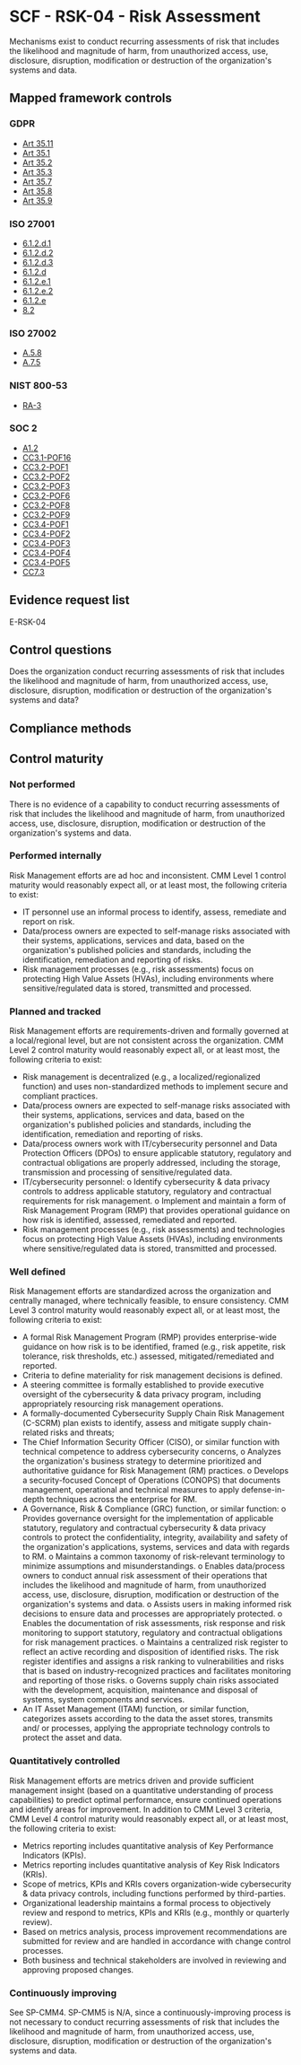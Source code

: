 # SCF - RSK-04 - Risk Assessment
Mechanisms exist to conduct recurring assessments of risk that includes the likelihood and magnitude of harm, from unauthorized access, use, disclosure, disruption, modification or destruction of the organization's systems and data.
## Mapped framework controls
### GDPR
- [Art 35.11](../gdpr/art35.md#Article-3511)
- [Art 35.1](../gdpr/art35.md#Article-351)
- [Art 35.2](../gdpr/art35.md#Article-352)
- [Art 35.3](../gdpr/art35.md#Article-353)
- [Art 35.7](../gdpr/art35.md#Article-357)
- [Art 35.8](../gdpr/art35.md#Article-358)
- [Art 35.9](../gdpr/art35.md#Article-359)

### ISO 27001
- [6.1.2.d.1](../iso27001/6.md#612d1)
- [6.1.2.d.2](../iso27001/6.md#612d2)
- [6.1.2.d.3](../iso27001/6.md#612d3)
- [6.1.2.d](../iso27001/6.md#612d)
- [6.1.2.e.1](../iso27001/6.md#612e1)
- [6.1.2.e.2](../iso27001/6.md#612e2)
- [6.1.2.e](../iso27001/6.md#612e)
- [8.2](../iso27001/8.md#82)

### ISO 27002
- [A.5.8](../iso27002/a-5.md#a58)
- [A.7.5](../iso27002/a-7.md#a75)

### NIST 800-53
- [RA-3](../nist80053/ra-3.md)

### SOC 2
- [A1.2](../soc2/a12.md)
- [CC3.1-POF16](../soc2/cc31-pof16.md)
- [CC3.2-POF1](../soc2/cc32-pof1.md)
- [CC3.2-POF2](../soc2/cc32-pof2.md)
- [CC3.2-POF3](../soc2/cc32-pof3.md)
- [CC3.2-POF6](../soc2/cc32-pof6.md)
- [CC3.2-POF8](../soc2/cc32-pof8.md)
- [CC3.2-POF9](../soc2/cc32-pof9.md)
- [CC3.4-POF1](../soc2/cc34-pof1.md)
- [CC3.4-POF2](../soc2/cc34-pof2.md)
- [CC3.4-POF3](../soc2/cc34-pof3.md)
- [CC3.4-POF4](../soc2/cc34-pof4.md)
- [CC3.4-POF5](../soc2/cc34-pof5.md)
- [CC7.3](../soc2/cc73.md)

## Evidence request list
E-RSK-04

## Control questions
Does the organization conduct recurring assessments of risk that includes the likelihood and magnitude of harm, from unauthorized access, use, disclosure, disruption, modification or destruction of the organization's systems and data?

## Compliance methods


## Control maturity
### Not performed
There is no evidence of a capability to conduct recurring assessments of risk that includes the likelihood and magnitude of harm, from unauthorized access, use, disclosure, disruption, modification or destruction of the organization's systems and data.

### Performed internally
Risk Management efforts are ad hoc and inconsistent. CMM Level 1 control maturity would reasonably expect all, or at least most, the following criteria to exist:
- IT personnel use an informal process to identify, assess, remediate and report on risk.
- Data/process owners are expected to self-manage risks associated with their systems, applications, services and data, based on the organization's published policies and standards, including the identification, remediation and reporting of risks.
- Risk management processes (e.g., risk assessments) focus on protecting High Value Assets (HVAs), including environments where sensitive/regulated data is stored, transmitted and processed.

### Planned and tracked
Risk Management efforts are requirements-driven and formally governed at a local/regional level, but are not consistent across the organization. CMM Level 2 control maturity would reasonably expect all, or at least most, the following criteria to exist:
- Risk management is decentralized (e.g., a localized/regionalized function) and uses non-standardized methods to implement secure and compliant practices.
- Data/process owners are expected to self-manage risks associated with their systems, applications, services and data, based on the organization's published policies and standards, including the identification, remediation and reporting of risks.
- Data/process owners work with IT/cybersecurity personnel and Data Protection Officers (DPOs) to ensure applicable statutory, regulatory and contractual obligations are properly addressed, including the storage, transmission and processing of sensitive/regulated data.
- IT/cybersecurity personnel:
o	Identify cybersecurity & data privacy controls to address applicable statutory, regulatory and contractual requirements for risk management.
o	Implement and maintain a form of Risk Management Program (RMP) that provides operational guidance on how risk is identified, assessed, remediated and reported.
- Risk management processes (e.g., risk assessments) and technologies focus on protecting High Value Assets (HVAs), including environments where sensitive/regulated data is stored, transmitted and processed.

### Well defined
Risk Management efforts are standardized across the organization and centrally managed, where technically feasible, to ensure consistency. CMM Level 3 control maturity would reasonably expect all, or at least most, the following criteria to exist:
- A formal Risk Management Program (RMP) provides enterprise-wide guidance on how risk is to be identified, framed (e.g., risk appetite, risk tolerance, risk thresholds, etc.) assessed, mitigated/remediated and reported.
- Criteria to define materiality for risk management decisions is defined.
- A steering committee is formally established to provide executive oversight of the cybersecurity & data privacy program, including appropriately resourcing risk management operations.
- A formally-documented Cybersecurity Supply Chain Risk Management (C-SCRM) plan exists to identify, assess and mitigate supply chain-related risks and threats;
- The Chief Information Security Officer (CISO), or similar function with technical competence to address cybersecurity concerns,
o	Analyzes the organization's business strategy to determine prioritized and authoritative guidance for Risk Management (RM) practices.
o	Develops a security-focused Concept of Operations (CONOPS) that documents management, operational and technical measures to apply defense-in-depth techniques across the enterprise for RM.
- A Governance, Risk & Compliance (GRC) function, or similar function:
o	Provides governance oversight for the implementation of applicable statutory, regulatory and contractual cybersecurity & data privacy controls to protect the confidentiality, integrity, availability and safety of the organization's applications, systems, services and data with regards to RM.
o	Maintains a common taxonomy of risk-relevant terminology to minimize assumptions and misunderstandings.
o	Enables data/process owners to conduct annual risk assessment of their operations that includes the likelihood and magnitude of harm, from unauthorized access, use, disclosure, disruption, modification or destruction of the organization's systems and data.
o	Assists users in making informed risk decisions to ensure data and processes are appropriately protected.
o	Enables the documentation of risk assessments, risk response and risk monitoring to support statutory, regulatory and contractual obligations for risk management practices.
o	Maintains a centralized risk register to reflect an active recording and disposition of identified risks. The risk register identifies and assigns a risk ranking to vulnerabilities and risks that is based on industry-recognized practices and facilitates monitoring and reporting of those risks.
o	Governs supply chain risks associated with the development, acquisition, maintenance and disposal of systems, system components and services.
- An IT Asset Management (ITAM) function, or similar function, categorizes assets according to the data the asset stores, transmits and/ or processes, applying the appropriate technology controls to protect the asset and data.

### Quantitatively controlled
Risk Management efforts are metrics driven and provide sufficient management insight (based on a quantitative understanding of process capabilities) to predict optimal performance, ensure continued operations and identify areas for improvement. In addition to CMM Level 3 criteria, CMM Level 4 control maturity would reasonably expect all, or at least most, the following criteria to exist:
- Metrics reporting includes quantitative analysis of Key Performance Indicators (KPIs).
- Metrics reporting includes quantitative analysis of Key Risk Indicators (KRIs).
- Scope of metrics, KPIs and KRIs covers organization-wide cybersecurity & data privacy controls, including functions performed by third-parties.
- Organizational leadership maintains a formal process to objectively review and respond to metrics, KPIs and KRIs (e.g., monthly or quarterly review).
- Based on metrics analysis, process improvement recommendations are submitted for review and are handled in accordance with change control processes.
- Both business and technical stakeholders are involved in reviewing and approving proposed changes.

### Continuously improving
See SP-CMM4. SP-CMM5 is N/A, since a continuously-improving process is not necessary to conduct recurring assessments of risk that includes the likelihood and magnitude of harm, from unauthorized access, use, disclosure, disruption, modification or destruction of the organization's systems and data.
